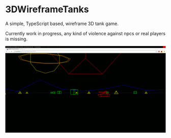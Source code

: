 3DWireframeTanks
================

A simple, TypeScript based, wireframe 3D tank game.

Currently work in progress, any kind of violence against npcs or real players is missing.

![The game, work in progress.](https://raw.githubusercontent.com/Cacodaimon/3DWireframeTanks/master/Screenshot.png "The game, work in progress.")
